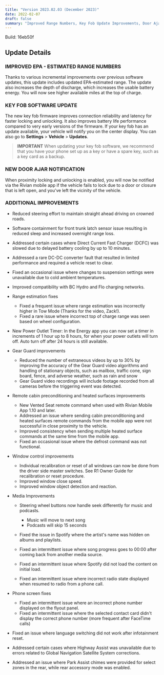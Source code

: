 ```yaml
---
title: "Version 2023.02.03 (December 2023)"
date: 2022-02-07
draft: false
summary: "Improved Range Numbers, Key Fob Update Improvements, Door Ajar Notification, and additional improvements."
---
```

Build: 16eb50f

## Update Details

### IMPROVED EPA - ESTIMATED RANGE NUMBERS
Thanks to various incremental improvements over previous software updates, this update includes updated EPA-estimated range. The update also increases the depth of discharge, which increases the usable battery energy. You will now see higher available miles at the top of charge.

### KEY FOB SOFTWARE UPDATE
The new key fob firmware improves connection reliability and latency for faster locking and unlocking. It also improves battery life performance compared to very early versions of the firmware. If your key fob has an update available, your vehicle will notify you on the center display. You can also go to **Settings** > **Vehicle** > **Updates**.
>**IMPORTANT**
>When updating your key fob software, we recommend that you have your phone set up as a key or have a spare key, such as a key card as a backup.

### NEW DOOR AJAR NOTIFICATION
When proximity locking and unlocking is enabled, you will now be notified via the Rivian mobile app if the vehicle fails to lock due to a door or closure that is left open, and you've left the vicinity of the vehicle.

### ADDITIONAL IMPROVEMENTS
* Reduced steering effort to maintain straight ahead driving on crowned roads.
* Software containment for front trunk latch sensor issue resulting in reduced sleep and increased overnight range loss.
* Addressed certain cases where Direct Current Fast Charger (DCFC) was slowed due to delayed battery cooling by up to 10 minutes.
* Addressed a rare DC-DC converter fault that resulted in limited performance and required a vehicle reset to clear.
* Fixed an occasional issue where changes to suspension settings were unavailable due to cold ambient temperatures.
* Improved compatibility with BC Hydro and Flo charging networks.
* Range estimation fixes
  * Fixed a frequent issue where range estimation was incorrectly higher in Tow Mode (Thanks for the video, Zack!).
  * Fixed a rare issue where incorrect top of charge range was seen based on wheel configuration.


* New Power Outlet Timer: In the Energy app you can now set a timer in increments of 1 hour up to 8 hours, for when your power outlets will turn off. Auto turn off after 24 hours is still available.
* Gear Guard improvements
  * Reduced the number of extraneous videos by up to 30% by improving the accuracy of the Gear Guard video algorithms and handling of stationary objects, such as mailbox, traffic cone, sign board, fence, and adverse weather, such as rain and snow
  * Gear Guard video recordings will include footage recorded from all cameras before the triggering event was detected.
* Remote cabin preconditioning and heated surfaces improvements
  * New Vented Seat remote command when used with Rivian Mobile App 1.10 and later.
  * Addressed an issue where sending cabin preconditioning and heated surfaces remote commands from the mobile app were not successful in close proximity to the vehicle.
  * Improved consistency when sending multiple heated surface commands at the same time from the mobile app.
  * Fixed an occasional issue where the defrost command was not functional.
* Window control improvements
  * Individual recalibration or reset of all windows can now be done from the driver side master switches. See R1 Owner Guide for recalibration or reset procedure.
  * Improved window close speed.
  * Improved window object detection and reaction.

* Media Improvements
  * Steering wheel buttons now handle seek differently for music and podcasts.
    * Music will move to next song
    * Podcasts will skip 15 seconds
  
  * Fixed the issue in Spotify where the artist's name was hidden on albums and playlists.
  * Fixed an intermittent issue where song progress goes to 00:00 after coming back from another media source.
  * Fixed an intermittent issue where Spotify did not load the content on initial load.
  * Fixed an intermittent issue where incorrect radio state displayed when resumed to radio from a phone call.

* Phone screen fixes
  * Fixed an intermittent issue where an incorrect phone number displayed on the flyout panel.
  * Fixed an intermittent issue where the selected contact card didn't display the correct phone number (more frequent after FaceTime calls)

* Fixed an issue where language switching did not work after infotainment reset.
* Addressed certain cases where Highway Assist was unavailable due to errors related to Global Navigation Satellite System corrections.
* Addressed an issue where Park Assist chimes were provided for select zones in the rear, while rear accessory mode was enabled.
